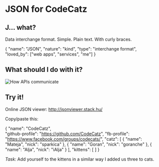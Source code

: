 # JSON for CodeCatz

## J… what?
Data interchange format. Simple. Plain text. With curly braces.

{
	"name": "JSON",
	"nature": "kind",
	"type": "interchange format",
	"loved_by": ["web apps", "services", "me"]
}

## What should I do with it?
![How APIs communicate](img/workflow.png "How apps and services communicate")

## Try it!

Online JSON viewer: http://jsonviewer.stack.hu/

Copy/paste this:

{
"name": "CodeCatz",    
"github-profile": "https://github.com/CodeCatz",
    "fb-profile": "https://www.facebook.com/groups/codecats/",
    "catz": [
      {
        "name": "Mateja",
        "nick": "sparkica"
      },
      {
        "name": "Goran",
        "nick": "goranche"
      },
      {
        "name": "Alja",
        "nick": "iAlja"
      }
    ],
    "kittens": [
    ]
}

*Task*: Add yourself to the kittens in a similar way I added us three to cats.